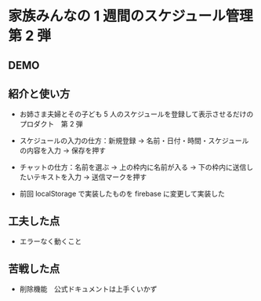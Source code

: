 # 家族みんなの 1 週間のスケジュール管理　第 2 弾

## DEMO

## 紹介と使い方

- お姉さま夫婦とその子ども 5 人のスケジュールを登録して表示させるだけのプロダクト　第 2 弾

- スケジュールの入力の仕方：新規登録 → 名前・日付・時間・スケジュールの内容を入力 → 保存を押す

- チャットの仕方：名前を選ぶ → 上の枠内に名前が入る → 下の枠内に送信したいテキストを入力 → 送信マークを押す

- 前回 localStorage で実装したものを firebase に変更して実装した

## 工夫した点

- エラーなく動くこと

## 苦戦した点

- 削除機能　公式ドキュメントは上手くいかず

